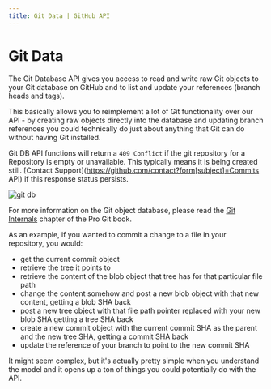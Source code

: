```yaml
---
title: Git Data | GitHub API
---
```


# Git Data

The Git Database API gives you access to read and write raw Git objects
to your Git database on GitHub and to list and update your references
(branch heads and tags).

This basically allows you to reimplement a lot of Git functionality over
our API - by creating raw objects directly into the database and updating
branch references you could technically do just about anything that Git
can do without having Git installed.

Git DB API functions will return a `409 Conflict` if the git repository for a Repository is empty
or unavailable.  This typically means it is being created still.  [Contact
Support](https://github.com/contact?form[subject]=Commits API) if this response status persists.

![git db](http://git-scm.com/figures/18333fig0904-tn.png)

For more information on the Git object database, please read the
[Git Internals](http://git-scm.com/book/en/Git-Internals) chapter of
the Pro Git book.

As an example, if you wanted to commit a change to a file in your
repository, you would:

* get the current commit object
* retrieve the tree it points to
* retrieve the content of the blob object that tree has for that particular file path
* change the content somehow and post a new blob object with that new content, getting a blob SHA back
* post a new tree object with that file path pointer replaced with your new blob SHA getting a tree SHA back
* create a new commit object with the current commit SHA as the parent and the new tree SHA, getting a commit SHA back
* update the reference of your branch to point to the new commit SHA

It might seem complex, but it's actually pretty simple when you understand
the model and it opens up a ton of things you could potentially do with the API.
